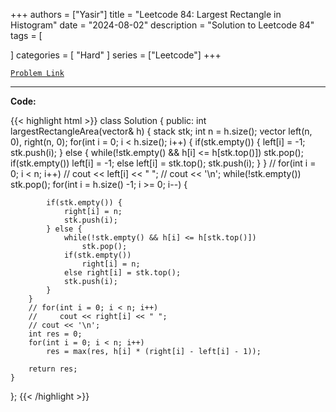 
+++
authors = ["Yasir"]
title = "Leetcode 84: Largest Rectangle in Histogram"
date = "2024-08-02"
description = "Solution to Leetcode 84"
tags = [
    
]
categories = [
    "Hard"
]
series = ["Leetcode"]
+++



[`Problem Link`](https://leetcode.com/problems/largest-rectangle-in-histogram/description/)

---

**Code:**

{{< highlight html >}}
class Solution {
public:
    int largestRectangleArea(vector<int>& h) {
        stack<int> stk;
        int n = h.size();
        vector<int> left(n, 0), right(n, 0);
        for(int i = 0; i < h.size(); i++) {
            if(stk.empty()) {
                left[i] = -1;
                stk.push(i);
            } else {
                while(!stk.empty() && h[i] <= h[stk.top()])
                    stk.pop();
                if(stk.empty())
                    left[i] = -1;
                else left[i] = stk.top();
                stk.push(i);
            }
        }
        // for(int i = 0; i < n; i++)
        //     cout << left[i] << " ";
        // cout << '\n';
        while(!stk.empty()) stk.pop();
        for(int i = h.size() -1; i >= 0; i--) {
            
            if(stk.empty()) {
                right[i] = n;
                stk.push(i);
            } else {
                while(!stk.empty() && h[i] <= h[stk.top()])
                    stk.pop();
                if(stk.empty())
                    right[i] = n;
                else right[i] = stk.top();
                stk.push(i);
            }
        }
        // for(int i = 0; i < n; i++)
        //     cout << right[i] << " ";
        // cout << '\n';        
        int res = 0;
        for(int i = 0; i < n; i++)
            res = max(res, h[i] * (right[i] - left[i] - 1));
        
        return res;
    }
};
{{< /highlight >}}

